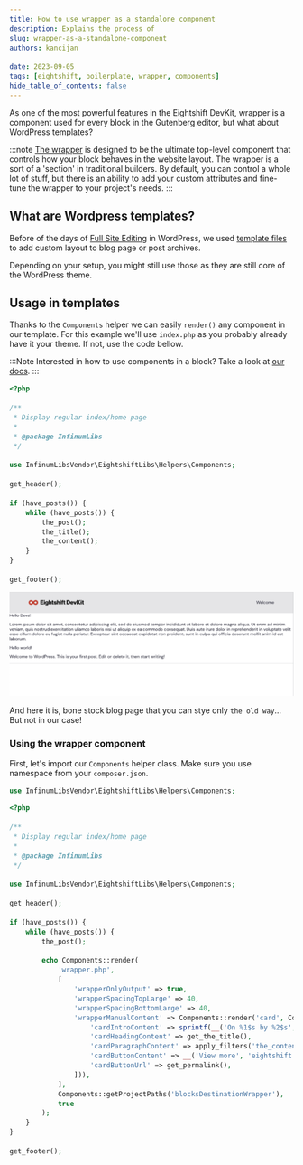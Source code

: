 ```yaml
---
title: How to use wrapper as a standalone component
description: Explains the process of 
slug: wrapper-as-a-standalone-component
authors: kancijan

date: 2023-09-05
tags: [eightshift, boilerplate, wrapper, components]
hide_table_of_contents: false
---
```


As one of the most powerful features in the Eightshift DevKit, wrapper is a component used for every block in the Gutenberg editor, but what about WordPress templates?
<!--truncate-->

:::note
[The wrapper](https://eightshift.com/docs/basics/blocks-wrapper/) is designed to be the ultimate top-level component that controls how your block behaves in the website layout. The wrapper is a sort of a 'section' in traditional builders. By default, you can control a whole lot of stuff, but there is an ability to add your custom attributes and fine-tune the wrapper to your project's needs.
:::

## What are Wordpress templates?

Before of the days of [Full Site Editing](https://developer.wordpress.org/block-editor/getting-started/full-site-editing/) in WordPress, we used [template files](https://developer.wordpress.org/themes/basics/template-hierarchy/) to add custom layout to blog page or post archives.

Depending on your setup, you might still use those as they are still core of the WordPress theme.

## Usage in templates

Thanks to the `Components` helper we can easily `render()` any component in our template. For this example we'll use `index.php` as you probably already have it your theme. If not, use the code bellow.

:::Note
Interested in how to use components in a block? Take a look at [our docs](https://eightshift.com/docs/basics/blocks-component-in-block#i-have-a-component-that-i-want-to-use-manually).
:::

```php
<?php

/**
 * Display regular index/home page
 *
 * @package InfinumLibs
 */

use InfinumLibsVendor\EightshiftLibs\Helpers\Components;

get_header();

if (have_posts()) {
	while (have_posts()) {
		the_post();
		the_title();
		the_content();
	}
}

get_footer();
```
![No wrapper](/website/static/img/blog/no-wrapper.png)

And here it is, bone stock blog page that you can stye only `the old way`... But not in our case!

### Using the wrapper component

First, let's import our `Components` helper class. Make sure you use namespace from your `composer.json`.
```php
use InfinumLibsVendor\EightshiftLibs\Helpers\Components;
```

```php
<?php

/**
 * Display regular index/home page
 *
 * @package InfinumLibs
 */

use InfinumLibsVendor\EightshiftLibs\Helpers\Components;

get_header();

if (have_posts()) {
	while (have_posts()) {
		the_post();

		echo Components::render(
			'wrapper.php',
			[
				'wrapperOnlyOutput' => true,
				'wrapperSpacingTopLarge' => 40,
				'wrapperSpacingBottomLarge' => 40,
				'wrapperManualContent' => Components::render('card', Components::props('card', [], [
					'cardIntroContent' => sprintf(__('On %1$s by %2$s', 'eightshift'), get_the_date(), get_the_author_meta('display_name')),
					'cardHeadingContent' => get_the_title(),
					'cardParagraphContent' => apply_filters('the_content', get_the_excerpt()),
					'cardButtonContent' => __('View more', 'eightshift'),
					'cardButtonUrl' => get_permalink(),
				])),
			],
			Components::getProjectPaths('blocksDestinationWrapper'),
			true
		);
	}
}

get_footer();

```
